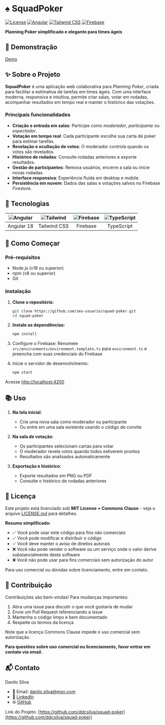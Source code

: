 # ♠️ SquadPoker

[![License](https://img.shields.io/badge/license-MIT%20%2B%20Commons%20Clause-blue)](LICENSE.md)
[![Angular](https://img.shields.io/badge/Angular-18-red)](https://angular.dev)
[![Tailwind CSS](https://img.shields.io/badge/Tailwind-3.4-38B2AC)](https://tailwindcss.com)
[![Firebase](https://img.shields.io/badge/Firebase-Realtime-FFA611)](https://firebase.google.com)

**Planning Poker simplificado e elegante para times ágeis**

## 🚀 Demonstração

[Demo](https://squad-poker.web.app/)

## ✨ Sobre o Projeto

**SquadPoker** é uma aplicação web colaborativa para _Planning Poker_, criada para facilitar a estimativa de tarefas em times ágeis. Com uma interface moderna, responsiva e intuitiva, permite criar salas, votar em rodadas, acompanhar resultados em tempo real e manter o histórico das votações.

### Principais funcionalidades

- **Criação e entrada em salas**: Participe como _moderador_, _participante_ ou _espectador_.
- **Votação em tempo real**: Cada participante escolhe sua carta de poker para estimar tarefas.
- **Revelação e ocultação de votos**: O moderador controla quando os votos são revelados.
- **Histórico de rodadas**: Consulte rodadas anteriores e exporte resultados.
- **Gestão de participantes**: Remova usuários, encerre a sala ou inicie novas rodadas.
- **Interface responsiva**: Experiência fluida em desktop e mobile.
- **Persistência em nuvem**: Dados das salas e votações salvos no Firebase Firestore.

## 🔧 Tecnologias

| ![Angular](https://skillicons.dev/icons?i=angular) | ![Tailwind](https://skillicons.dev/icons?i=tailwind) | ![Firebase](https://skillicons.dev/icons?i=firebase) | ![TypeScript](https://skillicons.dev/icons?i=typescript) |
|:--:|:--:|:--:|:--:|
| Angular 18 | Tailwind CSS | Firebase | TypeScript |

## 🚀 Como Começar

### Pré-requisitos

- Node.js (v18 ou superior)
- npm (v8 ou superior)
- Git

### Instalação

1. **Clone o repositório:**

   ```bash
   git clone https://github.com/seu-usuario/squad-poker.git
   cd squad-poker
   ```

2. **Instale as dependências:**

   ```bash
   npm install
   ```

3. Configure o Firebase:
Renomeie `src/environments/environment.template.ts` para `environment.ts` e preencha com suas credenciais do Firebase

4. Inicie o servidor de desenvolvimento:

   ```bash
   npm start
   ```

Acesse <http://localhost:4200>

## 📚 Uso

1. **Na tela inicial**:
   - Crie uma nova sala como moderador ou participante
   - Ou entre em uma sala existente usando o código de convite

2. **Na sala de votação**:
   - Os participantes selecionam cartas para votar
   - O moderador revela votos quando todos estiverem prontos
   - Resultados são analisados automaticamente

3. **Exportação e histórico**:
   - Exporte resultados em PNG ou PDF
   - Consulte o histórico de rodadas anteriores

## 📄 Licença

Este projeto está licenciado sob **MIT License + Commons Clause** - veja o arquivo [LICENSE.md](LICENSE.md) para detalhes.

**Resumo simplificado:**

- ✅ Você pode usar este código para fins não comerciais
- ✅ Você pode modificar e distribuir o código
- ✅ Você deve manter o aviso de direitos autorais
- ❌ Você não pode vender o software ou um serviço onde o valor derive substancialmente deste software
- ❌ Você não pode usar para fins comerciais sem autorização do autor

Para uso comercial ou dúvidas sobre licenciamento, entre em contato.

## 👥 Contribuição

Contribuições são bem-vindas! Para mudanças importantes:

1. Abra uma issue para discutir o que você gostaria de mudar
2. Envie um Pull Request referenciando a issue
3. Mantenha o código limpo e bem documentado
4. Respeite os termos da licença

Note que a licença Commons Clause impede o uso comercial sem autorização.

**Para questões sobre uso comercial ou licenciamento, favor entrar em contato via email.**

## 📬 Contato

Danilo Silva

- 📧 Email: [danilo.silva@msn.com](mailto://danilo.silva@msn.com)
- 💼 [LinkedIn](https://www.linkedin.com/in/ddcsilva/)
- 🌐 [GitHub](https://github.com/ddcsilva)

Link do Projeto: [https://github.com/ddcsilva/squad-poker](https://github.com/ddcsilva/squad-poker)
